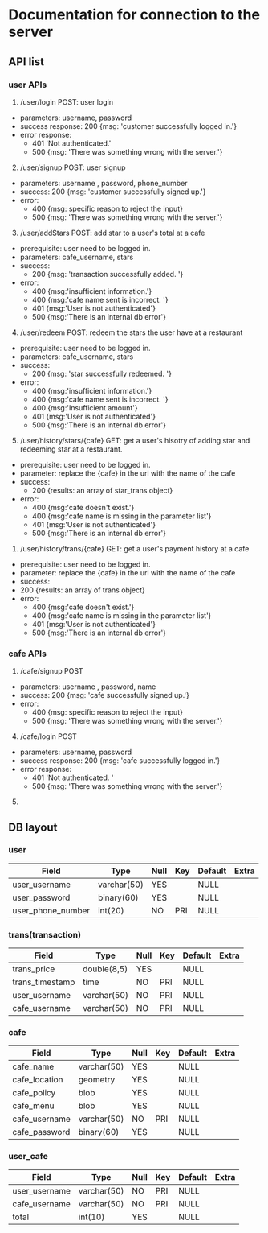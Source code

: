 # Documentation for connection to the server
## API list
### user APIs
1. /user/login POST: user login
* parameters: username, password
* success response: 200 {msg: 'customer successfully logged in.'}
* error response: 
  *  401 'Not authenticated.'
  *  500 {msg: 'There was something wrong with the server.'}
2.  /user/signup POST: user signup
* parameters: username , password, phone_number
* success: 200 {msg: 'customer successfully signed up.'}
* error: 
  * 400 {msg: specific reason to reject the input}
  * 500 {msg: 'There was something wrong with the server.'}
3. /user/addStars POST: add star to a user's total at a cafe
* prerequisite: user need to be logged in. 
* parameters: cafe_username, stars
* success: 
  * 200 {msg: 'transaction successfully added. '}
* error: 
  * 400 {msg:'insufficient information.'}
  * 400 {msg:'cafe name sent is incorrect. '}
  * 401 {msg:'User is not authenticated'}
  * 500 {msg:'There is an internal db error'}
4. /user/redeem POST: redeem the stars the user have at a restaurant
* prerequisite: user need to be logged in. 
* parameters: cafe_username, stars
* success: 
  * 200 {msg: 'star successfully redeemed. '}
* error: 
  * 400 {msg:'insufficient information.'}
  * 400 {msg:'cafe name sent is incorrect. '}
  * 400 {msg:'Insufficient amount'}
  * 401 {msg:'User is not authenticated'}
  * 500 {msg:'There is an internal db error'}
5. /user/history/stars/{cafe} GET: get a user's hisotry of adding star and redeeming star at a restaurant. 
* prerequisite: user need to be logged in. 
* parameter: replace the {cafe} in the url with the name of the cafe 
* success:
  * 200 {results: an array of star_trans object}
* error: 
  * 400 {msg:'cafe doesn't exist.'}
  * 400 {msg:'cafe name is missing in the parameter list'}
  * 401 {msg:'User is not authenticated'}
  * 500 {msg:'There is an internal db error'}
1. /user/history/trans/{cafe} GET: get a user's payment history at a cafe
 * prerequisite: user need to be logged in. 
 * parameter: replace the {cafe} in the url with the name of the cafe 
 * success:
  * 200 {results: an array of trans object}
* error: 
  * 400 {msg:'cafe doesn't exist.'}
  * 400 {msg:'cafe name is missing in the parameter list'}
  * 401 {msg:'User is not authenticated'}
  * 500 {msg:'There is an internal db error'}
### cafe APIs
1.  /cafe/signup POST
* parameters: username , password, name
* success: 200 {msg: 'cafe successfully signed up.'}
* error: 
  * 400 {msg: specific reason to reject the input}
  * 500 {msg: 'There was something wrong with the server.'}
4. /cafe/login POST
* parameters: username, password
* success response: 200 {msg: 'cafe successfully logged in.'}
* error response: 
  *  401 'Not authenticated. '
  *  500 {msg: 'There was something wrong with the server.'}
5. 

## DB layout 
### user
| Field             | Type        | Null | Key | Default | Extra |
|-------------------|-------------|------|-----|---------|-------|
| user_username     | varchar(50) | YES  |     | NULL    |       |
| user_password     | binary(60)  | YES  |     | NULL    |       |
| user_phone_number | int(20)     | NO   | PRI | NULL    |       |
### trans(transaction)
| Field           | Type        | Null | Key | Default | Extra |
|-----------------|-------------|------|-----|---------|-------|
| trans_price     | double(8,5) | YES  |     | NULL    |       |
| trans_timestamp | time        | NO   | PRI | NULL    |       |
| user_username   | varchar(50) | NO   | PRI | NULL    |       |
| cafe_username   | varchar(50) | NO   | PRI | NULL    |       |
### cafe
| Field         | Type        | Null | Key | Default | Extra |
|---------------|-------------|------|-----|---------|-------|
| cafe_name     | varchar(50) | YES  |     | NULL    |       |
| cafe_location | geometry    | YES  |     | NULL    |       |
| cafe_policy   | blob        | YES  |     | NULL    |       |
| cafe_menu     | blob        | YES  |     | NULL    |       |
| cafe_username | varchar(50) | NO   | PRI | NULL    |       |
| cafe_password | binary(60)  | YES  |     | NULL    |       |
### user_cafe
| Field         | Type        | Null | Key | Default | Extra |
|---------------|-------------|------|-----|---------|-------|
| user_username | varchar(50) | NO   | PRI | NULL    |       |
| cafe_username | varchar(50) | NO   | PRI | NULL    |       |
| total          | int(10)     | YES  |     | NULL    |       |